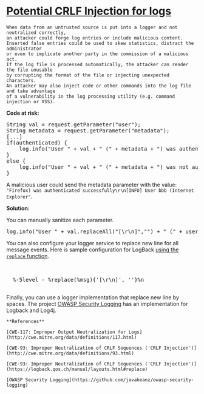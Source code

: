 # [Potential CRLF Injection for logs](http://find-sec-bugs.github.io/bugs.htm#CRLF_INJECTION_LOGS)

    When data from an untrusted source is put into a logger and not neutralized correctly,
    an attacker could forge log entries or include malicious content.
    Inserted false entries could be used to skew statistics, distract the administrator
    or even to implicate another party in the commission of a malicious act.
    If the log file is processed automatically, the attacker can render the file unusable
    by corrupting the format of the file or injecting unexpected characters.
    An attacker may also inject code or other commands into the log file and take advantage
    of a vulnerability in the log processing utility (e.g. command injection or XSS).

**Code at risk:**  

<pre>String val = request.getParameter("user");
String metadata = request.getParameter("metadata");
[...]
if(authenticated) {
    log.info("User " + val + " (" + metadata + ") was authenticated successfully");
}
else {
    log.info("User " + val + " (" + metadata + ") was not authenticated");
}
</pre>

A malicious user could send the metadata parameter with the value: `"Firefox) was authenticated successfully\r\n[INFO] User bbb (Internet Explorer"`.

**Solution:**  

You can manually sanitize each parameter.

<pre>
log.info("User " + val.replaceAll("[\r\n]","") + " (" + userAgent.replaceAll("[\r\n]","") + ") was not authenticated");
</pre>

You can also configure your logger service to replace new line for all message events. Here is sample configuration for LogBack [using the `replace` function](https://logback.qos.ch/manual/layouts.html#replace).

<pre>

 <pattern>
  %-5level - %replace(%msg){'[\r\n]', ''}%n
 </pattern>
</pre>

Finally, you can use a logger implementation that replace new line by spaces.
The project [OWASP Security Logging](https://github.com/javabeanz/owasp-security-logging) has an implementation for Logback and Log4j.

    **References**  

    [CWE-117: Improper Output Neutralization for Logs](http://cwe.mitre.org/data/definitions/117.html)  

    [CWE-93: Improper Neutralization of CRLF Sequences ('CRLF Injection')](http://cwe.mitre.org/data/definitions/93.html)  

    [CWE-93: Improper Neutralization of CRLF Sequences ('CRLF Injection')](https://logback.qos.ch/manual/layouts.html#replace)  

    [OWASP Security Logging](https://github.com/javabeanz/owasp-security-logging)